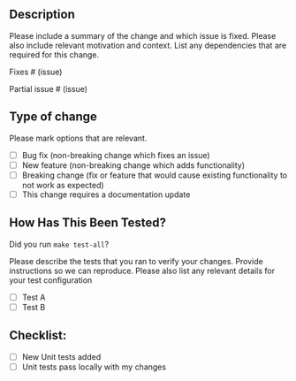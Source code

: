 ## Description

Please include a summary of the change and which issue is fixed. Please also include relevant motivation and context. List any dependencies that are required for this change.

<!-- Depending on whether the PR fixes the Issue at fully or partially -->

Fixes # (issue)  <!-- Fix the issue is fixed in whole (no futher work will be needed) -->

Partial issue # (issue) <!-- In-case the issue is partially fixed but still some work may be needed -->

## Type of change

Please mark options that are relevant.

- [ ] Bug fix (non-breaking change which fixes an issue)
- [ ] New feature (non-breaking change which adds functionality)
- [ ] Breaking change (fix or feature that would cause existing functionality to not work as expected)
- [ ] This change requires a documentation update

## How Has This Been Tested?

Did you run `make test-all`?

Please describe the tests that you ran to verify your changes. Provide instructions so we can reproduce. Please also list any relevant details for your test configuration

- [ ] Test A
- [ ] Test B

## Checklist:

- [ ] New Unit tests added
- [ ] Unit tests pass locally with my changes